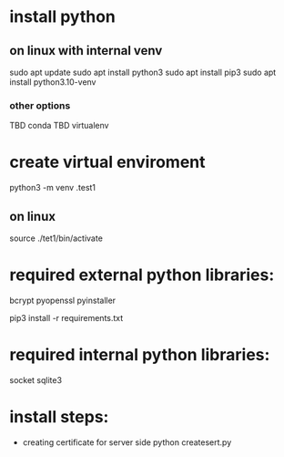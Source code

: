 # install python
## on linux with internal venv
sudo apt update
sudo apt install python3
sudo apt install pip3
sudo apt install python3.10-venv

### other options
TBD conda
TBD virtualenv

# create virtual enviroment 
python3 -m venv .test1
## on linux 
source ./tet1/bin/activate

# required external python libraries:
bcrypt
pyopenssl
pyinstaller

pip3 install -r requirements.txt

# required internal python libraries:
socket
sqlite3

# install steps:
* creating certificate for server side
    python createsert.py
